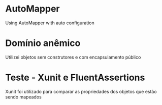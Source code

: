 # AutoMapper
Using AutoMapper with auto configuration

# Domínio anêmico
Utilizei objetos sem construtores e com encapsulamento público

# Teste - Xunit e FluentAssertions
Xunit foi utilizado para comparar as propriedades dos objetos que estão sendo mapeados
